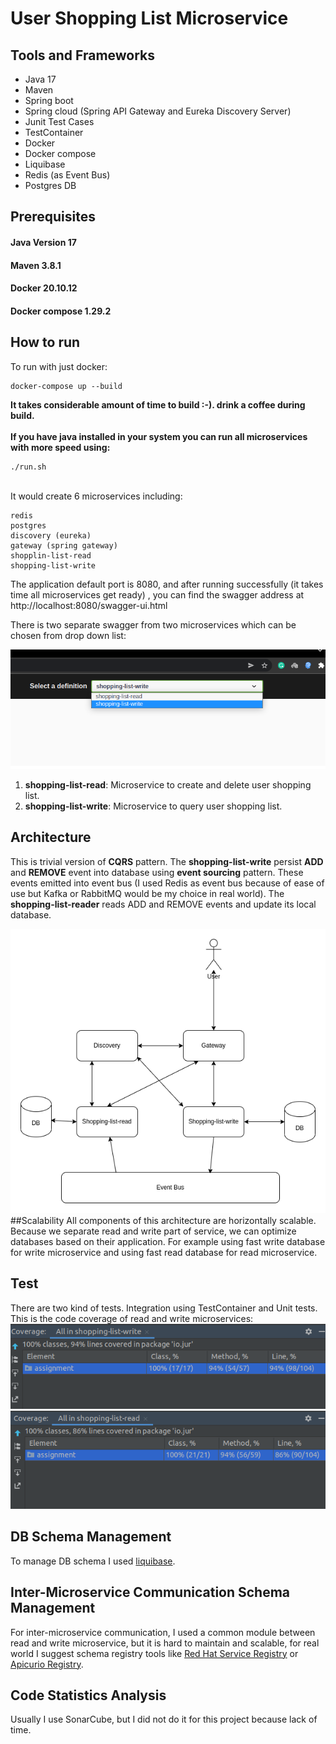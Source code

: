 # User Shopping List Microservice
## Tools and Frameworks
- Java 17
- Maven
- Spring boot
- Spring cloud (Spring API Gateway and Eureka Discovery Server)
- Junit Test Cases
- TestContainer
- Docker
- Docker compose
- Liquibase
- Redis (as Event Bus)
- Postgres DB

## Prerequisites

#### Java Version 17
#### Maven 3.8.1
#### Docker 20.10.12
#### Docker compose 1.29.2

## How to run
To run with just docker:
```shell
docker-compose up --build
```
**It takes considerable amount of time to build :-). drink a coffee during build.**
<br/>
<br/>
**If you have java installed in your system you can run all microservices with more speed using:** 
```shell
./run.sh
```
<br/>
It would create 6 microservices including: 

```shell
redis
postgres
discovery (eureka)
gateway (spring gateway)
shopplin-list-read
shopping-list-write
```
The application default port is 8080, and after running successfully (it takes 
time all microservices get ready) ,
you can find the swagger address at http://localhost:8080/swagger-ui.html
<p></p>
There is two separate swagger from two microservices which can be chosen from 
drop down list:

![select service](./img/1.png)

1. **shopping-list-read**: Microservice to create and delete user shopping list.
2. **shopping-list-write**: Microservice to query user shopping list.

## Architecture
This is trivial version of **CQRS** pattern. The **shopping-list-write** persist **ADD** and 
**REMOVE** event into database using **event sourcing** pattern. These events emitted into 
event bus (I used Redis as event bus because of ease of use but Kafka or RabbitMQ would be 
my choice in real world). The **shopping-list-reader** reads ADD and REMOVE events and update 
its local database. 


![select service](./img/2.png)
##Scalability 
All components of this architecture are horizontally scalable. Because we separate read and write
part of service, we can optimize databases based on their application. For example using fast write 
database for write microservice and using fast read database for read microservice. 

## Test
There are two kind of tests. Integration using TestContainer and Unit tests.
<br/>
This is the code coverage of read and write microservices: 
![img.png](img/img.png)
![img_1.png](img/img_1.png)

## DB Schema Management
To manage DB schema I used [liquibase](https://liquibase.org/).
## Inter-Microservice Communication Schema Management
For inter-microservice communication, I used a common module between read and write 
microservice, but it is hard to maintain and scalable, for real world I suggest 
schema registry tools like 
[Red Hat Service Registry](https://access.redhat.com/documentation/en-us/red_hat_amq/7.6/html/using_amq_streams_on_openshift/service-registry-str) 
or [Apicurio Registry](https://www.apicur.io/registry/).
## Code Statistics Analysis
Usually I use SonarCube, but I did not do it for this project because lack of time. 